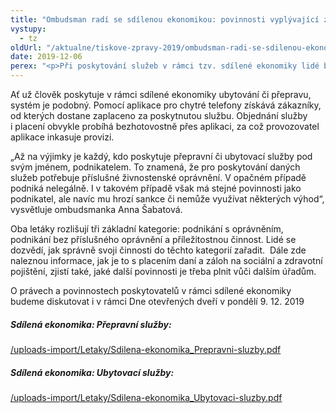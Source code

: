 ```yaml
---
title: "Ombudsman radí se sdílenou ekonomikou: povinnosti vyplývající z krátkodobých pronájmů nebo z poskytování přepravy"
vystupy:
  - tz
oldUrl: "/aktualne/tiskove-zpravy-2019/ombudsman-radi-se-sdilenou-ekonomikou-povinnosti-vyplyvajici-z-kratkodobych-pronajmu-nebo"
date: 2019-12-06
perex: "<p>Při poskytování služeb v rámci tzv. sdílené ekonomiky lidé bohužel často neplní všechny své povinnosti, protože o nich často ani neví. Ombudsman proto ve spolupráci s příslušnými úřady připravil dva materiály, které pokrývají momentálně nejužívanější služby. Jednou je poskytování přepravních služeb (nejznámějším příkladem je Uber) a druhou je poskytování krátkodobého ubytování (nejznámějším příkladem je Airbnb). Lidé se mimo jiné dozvědí, jak je to splacením daní či pojistného za zdravotní a sociální pojištění. </p>"
---
```


<!-- imported from the old website -->

<p>Ať už člověk poskytuje v rámci sdílené ekonomiky ubytování či přepravu, systém je podobný. Pomocí aplikace pro chytré telefony získává zákazníky, od kterých dostane zaplaceno za poskytnutou službu. Objednání služby i placení obvykle probíhá bezhotovostně přes aplikaci, za což provozovatel aplikace inkasuje provizi.</p> <p>„Až na výjimky je každý, kdo poskytuje přepravní či ubytovací služby pod svým jménem, podnikatelem. To znamená, že pro poskytování daných služeb potřebuje příslušné živnostenské oprávnění. V opačném případě podniká nelegálně. I v takovém případě však má stejné povinnosti jako podnikatel, ale navíc mu hrozí sankce či nemůže využívat některých výhod“, vysvětluje ombudsmanka Anna Šabatová.</p> <p>Oba letáky rozlišují tři základní kategorie: podnikání s oprávněním, podnikání bez příslušného oprávnění a příležitostnou činnost. Lidé se dozvědí, jak správně svoji činnosti do těchto kategorií zařadit.  Dále zde naleznou informace, jak je to s placením daní a záloh na sociální a zdravotní pojištění, zjistí také, jaké další povinnosti je třeba plnit vůči dalším úřadům.</p> <p>O právech a povinnostech poskytovatelů v rámci sdílené ekonomiky budeme diskutovat i v rámci Dne otevřených dveří v pondělí 9. 12. 2019</p> <h5>Sdílená ekonomika: Přepravní služby:</h5> <p><a href="/uploads-import/Letaky/Sdilena-ekonomika_Prepravni-sluzby.pdf" target="_blank">/uploads-import/Letaky/Sdilena-ekonomika_Prepravni-sluzby.pdf</a></p> <h5>Sdílená ekonomika: Ubytovací služby:</h5> <p><a href="/uploads-import/Letaky/Sdilena-ekonomika_Ubytovaci-sluzby.pdf" target="_blank">/uploads-import/Letaky/Sdilena-ekonomika_Ubytovaci-sluzby.pdf</a></p>
